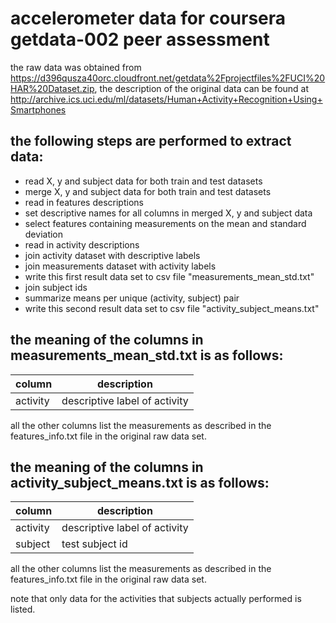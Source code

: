 # accelerometer data for coursera getdata-002 peer assessment


the raw data was obtained from
https://d396qusza40orc.cloudfront.net/getdata%2Fprojectfiles%2FUCI%20HAR%20Dataset.zip,
the description of the original data can be found at
http://archive.ics.uci.edu/ml/datasets/Human+Activity+Recognition+Using+Smartphones


## the following steps are performed to extract data:

* read X, y and subject data for both train and test datasets
* merge X, y and subject data for both train and test datasets
* read in features descriptions
* set descriptive names for all columns in merged X, y and subject data
* select features containing measurements on the mean and standard deviation
* read in activity descriptions
* join activity dataset with descriptive labels
* join measurements dataset with activity labels
* write this first result data set to csv file "measurements_mean_std.txt"
* join subject ids
* summarize means per unique (activity, subject) pair
* write this second result data set to csv file "activity_subject_means.txt"


## the meaning of the columns in measurements_mean_std.txt is as follows:

column   | description
---------|------------------------------
activity | descriptive label of activity

all the other columns list the measurements as described in the
features_info.txt file in the original raw data set.


## the meaning of the columns in activity_subject_means.txt is as follows:

column   | description
---------|------------------------------
activity | descriptive label of activity
subject  | test subject id

all the other columns list the measurements as described in the
features_info.txt file in the original raw data set.

note that only data for the activities that subjects actually
performed is listed.
